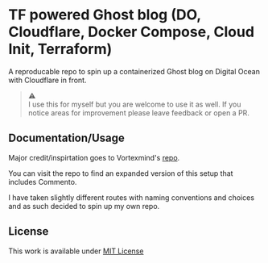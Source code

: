 # TF powered Ghost blog (DO, Cloudflare, Docker Compose, Cloud Init, Terraform)

A reproducable repo to spin up a containerized Ghost blog on Digital Ocean with Cloudflare in front. 

> :warning:  
> I use this for myself but you are welcome to use it as well. If you notice areas for improvement please leave feedback or open a PR.

## Documentation/Usage

Major credit/inspirtation goes to Vortexmind's [repo](https://github.com/Vortexmind/terraforming-ghost). 

You can visit the repo to find an expanded version of this setup that includes Commento.

I have taken slightly different routes with naming conventions and choices and as such decided to spin up my own repo.

## License
This work is available under [MIT License](https://github.com/delag/tf-blog/blob/main/LICENSE)